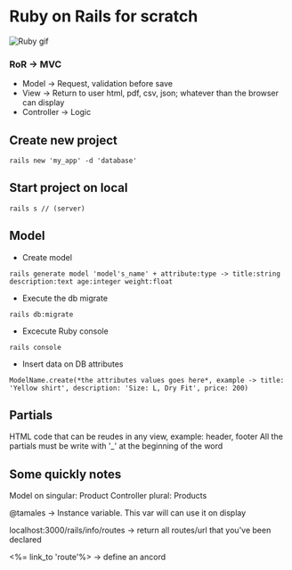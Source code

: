 # Ruby on Rails for scratch

![Ruby gif](https://media0.giphy.com/media/v1.Y2lkPTc5MGI3NjExM2d3NTNpNHRib3RramV2cTNpNnd5dG1qY3ZqazZhcDN5ajhzd2VzeiZlcD12MV9pbnRlcm5hbF9naWZfYnlfaWQmY3Q9Zw/vDKeAFPrMRW9PqChq8/giphy.gif)

### RoR -> MVC

* Model -> Request, validation before save
* View -> Return to user html, pdf, csv, json; whatever than the browser can display
* Controller -> Logic

## Create new project
```
rails new 'my_app' -d 'database'
```

## Start project on local
```
rails s // (server)
```
## Model

* Create model
```
rails generate model 'model's_name' + attribute:type -> title:string description:text age:integer weight:float
```

* Execute the db migrate
```
rails db:migrate
```

* Excecute Ruby console
```
rails console
```

* Insert data on DB attributes
```
ModelName.create(*the attributes values goes here*, example -> title: 'Yellow shirt', description: 'Size: L, Dry Fit', price: 200)
```

## Partials
HTML code that can be reudes in any view, example: header, footer
All the partials must be write with '_' at the beginning of the word

## Some quickly notes
Model on singular: Product
Controller plural: Products

@tamales -> Instance variable. This var will can use it on display

localhost:3000/rails/info/routes -> return all routes/url that you've been declared

<%= link_to 'route'%> -> define an ancord